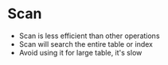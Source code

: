# Scan
- Scan is less efficient than other operations
- Scan will search the entire table or index
- Avoid using it for large table, it's slow

